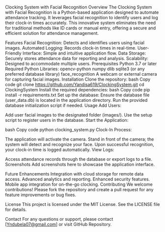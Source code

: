 Clocking System with Facial Recognition
Overview
The Clocking System with Facial Recognition is a Python-based application designed to automate attendance tracking. It leverages facial recognition to identify users and log their clock-in times accurately. This innovative system eliminates the need for traditional methods like ID cards or manual entry, offering a secure and efficient solution for attendance management.

Features
Facial Recognition: Detects and identifies users using facial images.
Automated Logging: Records clock-in times in real-time.
User-Friendly Interface: Simple and intuitive application flow.
Data Storage: Securely stores attendance data for reporting and analysis.
Scalability: Designed to accommodate multiple users.
Prerequisites
Python 3.7 or later
Required Python Libraries:
opencv-python
numpy
dlib
sqlite3 (or any preferred database library)
face_recognition
A webcam or external camera for capturing facial images.
Installation
Clone the repository:
bash
Copy code
git clone https://github.com/Yandisa619/ClockingSystem.git
cd ClockingSystem
Install the required dependencies:
bash
Copy code
pip install -r requirements.txt
Set up the database:
Ensure the database file (user_data.db) is located in the application directory.
Run the provided database initialization script if needed.
Usage
Add Users:

Add user facial images to the designated folder (images/).
Use the setup script to register users in the database.
Start the Application:

bash
Copy code
python clocking_system.py
Clock-In Process:

The application will activate the camera.
Stand in front of the camera; the system will detect and recognize your face.
Upon successful recognition, your clock-in time is logged automatically.
View Logs:

Access attendance records through the database or export logs to a file.
Screenshots
Add screenshots here to showcase the application interface.

Future Enhancements
Integration with cloud storage for remote data access.
Advanced analytics and reporting.
Enhanced security features.
Mobile app integration for on-the-go clocking.
Contributing
We welcome contributions! Please fork the repository and create a pull request for any feature improvements or bug fixes.

License
This project is licensed under the MIT License. See the LICENSE file for details.

Contact
For any questions or support, please contact [Yndubela07@gmail.com] or visit GitHub Repository.
